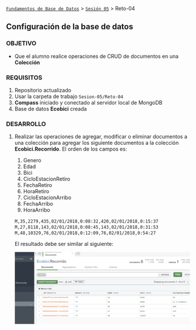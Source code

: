 [`Fundamentos de Base de Datos`](../../Readme.md) > [`Sesión 05`](../Readme.md) > Reto-04
## Configuración de la base de datos

### OBJETIVO
- Que el alumno realice operaciones de CRUD de documentos en una __Colección__

### REQUISITOS
1. Repositorio actualizado
1. Usar la carpeta de trabajo `Sesion-05/Reto-04`
1. __Compass__ iniciado y conectado al servidor local de MongoDB
1. Base de datos __Ecobici__ creada

### DESARROLLO
1. Realizar las operaciones de agregar, modificar o eliminar documentos a una colección para agregar los siguiente documentos a la colección __Ecobici.Recorrido__. El orden de los campos es:

   1. Genero
   1. Edad
   1. Bici
   1. CicloEstacionRetiro
   1. FechaRetiro
   1. HoraRetiro
   1. CicloEstacionArribo
   1. FechaArribo
   1. HoraArribo

   ```csv
   M,35,2279,435,02/01/2018,0:08:32,420,02/01/2018,0:15:37
   M,27,8118,143,02/01/2018,0:08:45,143,02/01/2018,0:31:53
   M,48,10329,76,02/01/2018,0:12:09,76,02/01/2018,0:54:27
   ```
   El resultado debe ser similar al siguiente:

   ![Documentos en colección](assets/documentos-en-coleccion.png)
   
